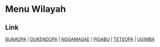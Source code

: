 # Menu Wilayah

## Link

[BUNAOPA](https://github.com/gigit-pemilu/pemilu-2024-94-papua-tengah/tree/main/pileg-dpr/hitung-suara/sub/94-papua-tengah/sub/07-intan-jaya/sub/07-ugimba/sub/2002-bunaopa)
 | 
[DUKENDOPA](https://github.com/gigit-pemilu/pemilu-2024-94-papua-tengah/tree/main/pileg-dpr/hitung-suara/sub/94-papua-tengah/sub/07-intan-jaya/sub/07-ugimba/sub/2005-dukendopa)
 | 
[NGGAMAGAE](https://github.com/gigit-pemilu/pemilu-2024-94-papua-tengah/tree/main/pileg-dpr/hitung-suara/sub/94-papua-tengah/sub/07-intan-jaya/sub/07-ugimba/sub/2006-nggamagae)
 | 
[PIGABU](https://github.com/gigit-pemilu/pemilu-2024-94-papua-tengah/tree/main/pileg-dpr/hitung-suara/sub/94-papua-tengah/sub/07-intan-jaya/sub/07-ugimba/sub/2003-pigabu)
 | 
[TETEOPA](https://github.com/gigit-pemilu/pemilu-2024-94-papua-tengah/tree/main/pileg-dpr/hitung-suara/sub/94-papua-tengah/sub/07-intan-jaya/sub/07-ugimba/sub/2004-teteopa)
 | 
[UGIMBA](https://github.com/gigit-pemilu/pemilu-2024-94-papua-tengah/tree/main/pileg-dpr/hitung-suara/sub/94-papua-tengah/sub/07-intan-jaya/sub/07-ugimba/sub/2001-ugimba)

